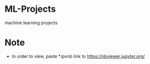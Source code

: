 # ML-Projects
machine learning projects
# Note 
* In order to view, paste *.ipvnb link to https://nbviewer.jupyter.org/
